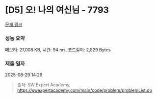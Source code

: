 # [D5] 오! 나의 여신님 - 7793 

[문제 링크](https://swexpertacademy.com/main/code/problem/problemDetail.do?contestProbId=AWsBQpPqMNMDFARG) 

### 성능 요약

메모리: 27,008 KB, 시간: 94 ms, 코드길이: 2,829 Bytes

### 제출 일자

2025-08-29 14:29



> 출처: SW Expert Academy, https://swexpertacademy.com/main/code/problem/problemList.do